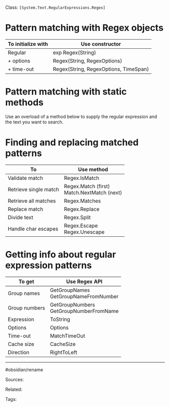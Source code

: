 Class: `[System.Text.RegularExpressions.Regex]`

# Pattern matching with Regex objects

| To initialize with | Use constructor                       |
| ------------------ | ------------------------------------- |
| Regular            | exp Regex(String)                     |
| + options          | Regex(String, RegexOptions)           |
| + time-out         | Regex(String, RegexOptions, TimeSpan) |

# Pattern matching with static methods 

Use an overload of a method below to supply the 
regular expression and the text you want to search.

# Finding and replacing matched patterns

| To                    | Use method                                       |
| --------------------- | ------------------------------------------------ |
| Validate match        | Regex.IsMatch                                    |
| Retrieve single match | Regex.Match (first)  <br> Match.NextMatch (next) |
| Retrieve all matches  | Regex.Matches                                    |
| Replace match         | Regex.Replace                                    |
| Divide text           | Regex.Split                                      |
| Handle char escapes   | Regex.Escape <br> Regex.Unescape                 |

# Getting info about regular expression patterns

| To get        | Use Regex API                               |
| ------------- | ------------------------------------------- |
| Group names   | GetGroupNames <br> GetGroupNameFromNumber   |
| Group numbers | GetGroupNumbers <br> GetGroupNumberFromName |
| Expression    | ToString                                    |
| Options       | Options                                     |
| Time-out      | MatchTimeOut                                |
| Cache size    | CacheSize                                   |
| Direction     | RightToLeft                                 |


---
#obsidian/rename

Sources:

Related:

Tags:

